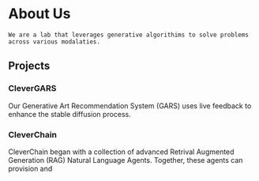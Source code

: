 # About Us
```We are a lab that leverages generative algorithims to solve problems across various modalaties.```

## Projects
### CleverGARS
Our Generative Art Recommendation System (GARS) uses live feedback to enhance the stable diffusion process. 

### CleverChain
CleverChain began with a collection of advanced Retrival Augmented Generation (RAG) Natural Language Agents. Together, these agents can provision and 
